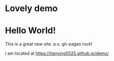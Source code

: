 # Lovely demo

# Hello World! 

This is a great new site.
p.s. gh-pages rock!

I am located at https://tianying0525.github.io/demo/
